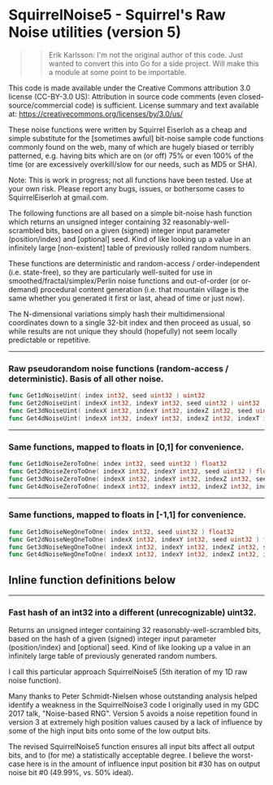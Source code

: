 # SquirrelNoise5 - Squirrel's Raw Noise utilities (version 5)

>> Erik Karlsson: I'm not the original author of this code. Just wanted to convert this into Go for a side project. Will make this a module at some point to be importable.

This code is made available under the Creative Commons attribution 3.0 license (CC-BY-3.0 US):
Attribution in source code comments (even closed-source/commercial code) is sufficient. License summary and text
available at: https://creativecommons.org/licenses/by/3.0/us/

These noise functions were written by Squirrel Eiserloh as a cheap and simple substitute for the [sometimes awful]
bit-noise sample code functions commonly found on the web, many of which are hugely biased or terribly patterned, e.g.
having bits which are on (or off) 75% or even 100% of the time (or are excessively overkill/slow for our needs, such as
MD5 or SHA).

Note: This is work in progress; not all functions have been tested. Use at your own risk. Please report any bugs,
issues, or bothersome cases to SquirrelEiserloh at gmail.com.

The following functions are all based on a simple bit-noise hash function which returns an unsigned integer containing
32 reasonably-well-scrambled bits, based on a given (signed)
integer input parameter (position/index) and [optional] seed. Kind of like looking up a value in an infinitely
large [non-existent] table of previously rolled random numbers.

These functions are deterministic and random-access / order-independent (i.e. state-free), so they are particularly
well-suited for use in smoothed/fractal/simplex/Perlin noise functions and out-of-order (or or-demand) procedural
content generation (i.e. that mountain village is the same whether you generated it first or last, ahead of time or just
now).

The N-dimensional variations simply hash their multidimensional coordinates down to a single 32-bit index and then
proceed as usual, so while results are not unique they should
(hopefully) not seem locally predictable or repetitive.

-----------------------------------------------------------------------------------------------

### Raw pseudorandom noise functions (random-access / deterministic). Basis of all other noise.

```go
func Get1dNoiseUint( index int32, seed uint32 ) uint32
func Get2dNoiseUint( indexX int32, indexY int32, seed uint32 ) uint32
func Get3dNoiseUint( indexX int32, indexY int32, indexZ int32, seed uint32 ) uint32
func Get4dNoiseUint( indexX int32, indexY int32, indexZ int32, indexT int32, seed uint32 ) uint32
```

-----------------------------------------------------------------------------------------------

### Same functions, mapped to floats in [0,1] for convenience.

```go
func Get1dNoiseZeroToOne( index int32, seed uint32 ) float32
func Get2dNoiseZeroToOne( indexX int32, indexY int32, seed uint32 ) float32
func Get3dNoiseZeroToOne( indexX int32, indexY int32, indexZ int32, seed uint32 ) float32
func Get4dNoiseZeroToOne( indexX int32, indexY int32, indexZ int32, indexT int32, seed uint32 ) float32
```

-----------------------------------------------------------------------------------------------

### Same functions, mapped to floats in [-1,1] for convenience.

```go
func Get1dNoiseNegOneToOne( index int32, seed uint32 ) float32
func Get2dNoiseNegOneToOne( indexX int32, indexY int32, seed uint32 ) float32
func Get3dNoiseNegOneToOne( indexX int32, indexY int32, indexZ int32, seed uint32 ) float32
func Get4dNoiseNegOneToOne( indexX int32, indexY int32, indexZ int32, indexT int32, seed uint32 ) float32
```

## Inline function definitions below

-----------------------------------------------------------------------------------------------
### Fast hash of an int32 into a different (unrecognizable) uint32.

Returns an unsigned integer containing 32 reasonably-well-scrambled bits, based on the hash of a given (signed) integer
input parameter (position/index) and [optional] seed. Kind of like looking up a value in an infinitely large table of
previously generated random numbers.

I call this particular approach SquirrelNoise5 (5th iteration of my 1D raw noise function).

Many thanks to Peter Schmidt-Nielsen whose outstanding analysis helped identify a weakness in the SquirrelNoise3 code I
originally used in my GDC 2017 talk, "Noise-based RNG". Version 5 avoids a noise repetition found in version 3 at
extremely high position values caused by a lack of influence by some of the high input bits onto some of the low output
bits.

The revised SquirrelNoise5 function ensures all input bits affect all output bits, and to
(for me) a statistically acceptable degree. I believe the worst-case here is in the amount of influence input position
bit #30 has on output noise bit #0 (49.99%, vs. 50% ideal).
